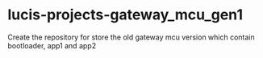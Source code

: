 # lucis-projects-gateway_mcu_gen1
Create the repository for store the old gateway mcu version which contain bootloader, app1 and app2
